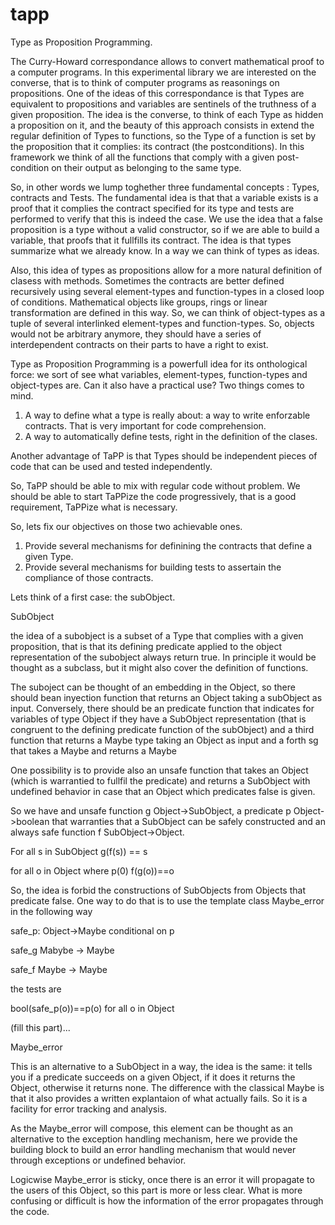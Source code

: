 # tapp
Type as Proposition Programming. 


The Curry-Howard correspondance allows to convert mathematical proof to a computer programs. In this experimental library we are interested on the converse, that is to think of computer programs as reasonings on propositions. One of the ideas of this correspondance is that Types are equivalent to propositions and variables are sentinels of the truthness of a given proposition.
The idea is the converse, to think of each Type as hidden a proposition on it, and the beauty of this approach consists in extend the regular definition of Types to functions, so the Type of a function is set by the proposition that it complies: its contract (the postconditions). In this framework we think of all the functions that comply with a given post-condition on their output as belonging to the same type. 

So, in other words we lump toghether three fundamental concepts : Types, contracts and Tests. 
The fundamental idea is that that a variable exists is a proof that it complies the contract specified for its type and tests are performed to verify that this is indeed the case. 
We use the idea that a false proposition is a type without a valid constructor, so if we are able to build a variable, that proofs that it fullfills its contract. The idea is that types summarize what we already know. In a way we can think of types as ideas. 

Also, this idea of types as propositions allow for a more natural definition of clasess with methods. Sometimes the contracts are better defined recursively using several element-types and function-types in a closed loop of conditions. Mathematical objects like groups, rings or  linear transformation are defined in this way. So, we can think of object-types as a tuple of several interlinked element-types and function-types. So, objects would not be arbitrary anymore, they should have a series of interdependent contracts on their parts to have a right to exist. 

Type as Proposition Programming is a powerfull idea for its onthological force: we sort of see what variables, element-types, function-types and object-types are. Can it also have a practical use? 
Two things comes to mind. 
1. A way to define what a type is really about: a way to write enforzable contracts. That is very important for code comprehension. 
2. A way to automatically define tests, right in the definition of the clases. 

Another advantage of TaPP is that Types should be independent pieces of code that can be used and tested independently. 

So, TaPP should be able to mix with regular code without problem. We should be able to start TaPPize the code progressively, that is a good requirement, TaPPize what is necessary. 

So, lets fix our objectives on those two achievable ones. 

1. Provide several mechanisms for definining the contracts that define a given Type. 
2. Provide several mechanisms for building tests to assertain the compliance of those contracts. 


Lets think of a first case: the subObject. 

SubObject

the idea of a subobject is a subset of a Type that complies with a given proposition, that is that its defining predicate applied to the object representation of the subobject always return true. In principle it would be thought as a subclass, but it might also cover the definition of functions. 


The suboject can be thought of an embedding in the Object, so there should bean inyection function that returns an Object taking a subObject as input. 
Conversely, there should be an predicate function that indicates for variables of type Object if they have a SubObject representation (that is congruent to the defining predicate function of the subObject) and a third function that returns a Maybe<SubObject> type taking an Object as input and a forth sg that takes a Maybe<SubObject> and returns a  Maybe<Object> 
  
  
One possibility is to provide also an unsafe function that takes an Object (which is warrantied to fullfil the predicate) and returns a SubObject with undefined behavior in case that an Object which predicates false is given. 
  
So we have and unsafe function g Object->SubObject,  a predicate p Object->boolean that warranties that a SubObject can be safely constructed and an always safe function f SubObject->Object. 

For all s in SubObject
g(f(s)) == s
  
for all o in Object where p(0)
f(g(o))==o

So, the idea is forbid the constructions of SubObjects from Objects that predicate false. One way to do that is to use the template class Maybe_error in the following way
  
   safe_p: 
  Object->Maybe<Object> conditional on p
  
  safe_g
  Mabybe<Object> -> Maybe<SubObject>
  
  safe_f
  Maybe<SubOjbect> -> Maybe<Object>
 
  
the tests are
  
  bool(safe_p(o))==p(o)  for all o in Object
  
 (fill this part)...
  
  
  
 Maybe_error
  
 This is an alternative to a SubObject in a way, the idea is the same: it tells you if a predicate succeeds on a given Object, if it does it returns the Object, otherwise it returns none. The difference with the classical Maybe is that it also provides a written explantaion of what actually fails. So it is a facility for error tracking and analysis. 
  
  As the Maybe_error will compose, this element can be thought as an alternative to the exception handling mechanism, here we provide the building block to build an error handling mechanism that would never through exceptions or undefined behavior. 
  
Logicwise Maybe_error is sticky, once there is an error it will propagate to the users of this Object, so this part is more or less clear. 
 What is more confusing or difficult is how the information of the error propagates through the code. 
 

  
  
  




















